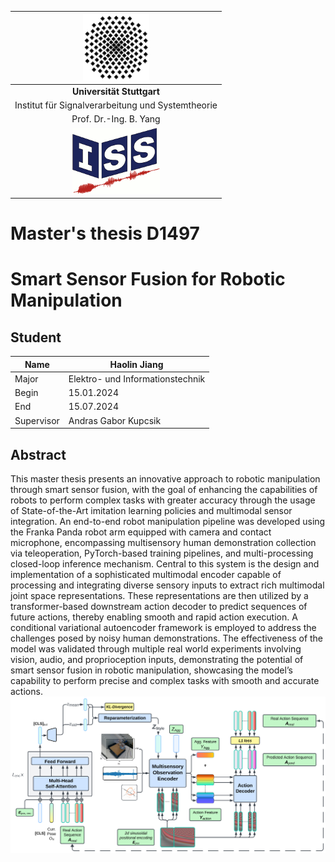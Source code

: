 [//]: # (# smart_sensor_fusion)

[//]: # (Repository for Smart Sensor Fusion project)

[//]: # (## To install:)

[//]: # (* First, install requirements: `pip install -r requirements.txt`)

[//]: # (* Install package locally: `pip install -e .`)

[//]: # ()
[//]: # (## To prepare dataset for progress prediction)

[//]: # ("""https://github.com/JunzheJosephZhu/see_hear_feel""")

[//]: # (* First, download the example dataset from their [Google Drive]&#40;https://drive.google.com/drive/folders/13S6YcKJIIRKctB0SjdiaKEv_mvJEM_pk&#41;)

[//]: # (* Second, unzip and rename the folder to `data`, and place it under the project folder `smart_sensor_fusion`)

[//]: # (* Third, preprocess the data by running `python utils/h5py_convert.py`)

[//]: # (* Fourth, to split the training/testing dataset, run `python utils/split_train_val.py`)

[//]: # (* Brief explanation for the example dataset: Under data/test_recordings, each folder is an episode. timestamps.json contains the human demo actions and the pose history of the robot, while each subfolder contains a stream of sensory inputs.)

[//]: # ()
[//]: # (* Bosch raw dataset 2023-04-19 14-56-56.csv has 1636402 lines and 822 columns)

[//]: # ( )
[//]: # (## Run training)

[//]: # (* Remember to override the data_folder_path if your data folder is not saved at default location, see ```Help``` #2 for more detail)

[//]: # (* Train the model for transpose task: `python train.py --config-name config_transpose`)

[//]: # (* Train the model for progress_prediction task with default configuration: `python train.py --config-name config_progress_prediction`)

[//]: # (* Train the model for progress_prediction task with multiple configuration&#40;sweeper&#41;: `python train.py -cn config_progress_prediction -m`)

[//]: # (* Train the model for progress_prediction task using both vision and audio signal with multiple configuration&#40;sweeper&#41;:)

[//]: # (  * `python train.py -cn config_progress_prediction_vision_audio -m`)

[//]: # (* Train the model for short term drilling movement prediction task:)

[//]: # (  * `python train.py -cn config_progress_short_time_drilling_progress_prediction -m`)

[//]: # ()
[//]: # (## Run inference&#40;don't directly run the command line here&#41;)

[//]: # (* load the pretrained model based on the config and ckpt that stored in the results directory)

[//]: # (* Test the model for transpose task by running: )

[//]: # (  * `python scripts/demo_transpose_numbers.py 'inference.ckpt_path="path to .ckpt file" inference.test_seq=[0,1,1,1,1,6,7,8,9,8,0,1,2,3,4,5,6]'`)

[//]: # (* Test the model for progress_prediction task by running in terminal: )

[//]: # (  * `python scripts/demo_progress_prediction.py -cp 'path to the result folder that contain the config' 'models.inference.ckpt_path="name of ckpt file"'` )

[//]: # (  e.g. `python demo_progress_prediction.py -cp '../results/progress_prediction/see_hear_feel_insert_audio/vit_time_patch_128_51_standardpe/exp_dim_batchsize/256_64/09-05-18:27:24/.hydra/' 'models.inference.ckpt_path="09-05-18:27:24-jobid=0-epoch=7-step=1624.ckpt"'`)

[//]: # (* Test the model for progress_prediction task using both vision and audio signal by running in terminal: )

[//]: # (  * `python scripts/demo_progress_prediction_vision_audio.py -cp 'path to the result folder that contain the config' 'models.inference.ckpt_path="name of ckpt file"'` )

[//]: # (  e.g. `python demo_progress_prediction_vision_audio.py -cp '../results/progress_prediction/vision_audio/earlycat_newemb/exp_dim_batchsize/256_32/09-13-14:11:41/.hydra' 'models.inference.ckpt_path="09-13-14:11:41-jobid=0-epoch=13-step=5684.ckpt"'`)

[//]: # (* Test the model for short term drilling movement prediction task by running in both terminal and IDE &#40;here I switch to argparser for arguments input as the vanilla hydra initialization won't work in IDE&#41;:)

[//]: # (  * `python scripts/demo_short_drilling_progress_prediction.py --config_path '../results/short_term_drilling_progress_prediction/bautiro_drilling/earlycat_short_drilling_progress_prediction_vanilla/exp_vanilla_model/11-29-14:08:04/.hydra' --ckpt_path '11-29-14:08:05-jobid=0-epoch=9-step=240.ckpt')


[//]: # (## Help)

[//]: # (* #1 Hydra command line flags and override)

[//]: # (  * if using run configuration of IDE to pass the arguments:)

[//]: # (    * override hydra arguments example: `python train.py task_name='override_args'` &#40;check [here]&#40;https://hydra.cc/docs/advanced/override_grammar/basic/&#41;&#41;)

[//]: # (    * manipulate hydra config using command line: `python train.py --config-name config_transpose` &#40;check [here]&#40;https://hydra.cc/docs/advanced/hydra-command-line-flags/&#41;&#41;)

[//]: # (    * manipulate hydra config and override hydra args: `python train.py --config-name config_transpose task_name='override_args'`)

[//]: # (  * if using terminal to run the command line, because of interpretation of quote of shell, so you have to quote twice: )

[//]: # (    * override hydra arguments example: `python train.py 'task_name="override_args"'` &#40;check [here]&#40;https://hydra.cc/docs/advanced/override_grammar/basic/&#41;&#41;)

[//]: # (    * manipulate hydra config using command line: `python train.py --config-name config_transpose` &#40;check [here]&#40;https://hydra.cc/docs/advanced/hydra-command-line-flags/&#41;&#41;)

[//]: # (    * manipulate hydra config and override hydra args: `python train.py --config-name config_transpose 'task_name="override_args"'`)

[//]: # (* #2 About where datasets are saved and specifying the path to the folder:)

[//]: # (  * the default path to data folder is: '/fs/scratch/rng_cr_bcai_dl_students/jin4rng/data' for both my laptop and cluster, if your data are store on a different location, please override the data_folder_path by add the following flag when running train.py:)

[//]: # (    * data_folder_path='...' if using IDEs like pycharm or 'data_folder_path="..."' if running in terminal)

[//]: # (## update 4/9/2024)

[//]: # (* install miniforge3&#40;highly recommended, or it takes forever to solve environment&#41;)

[//]: # (* `conda env create -f conda_environment.yaml`)

[//]: # (* if using input pipeline only:)

[//]: # (  * everything about datasets, dataloader locate in src/datasets/dummy_robot_arm.py)

[//]: # (  * record dataset with tami_clap_candidata/tami_clap_candidate/record_demonstration_teleoperation.py)

[//]: # (  * important arguments:)

[//]: # (    * data_folder_path = '/home/jin4rng/Documents/cuponplate_robot_demos' &#40;folder path for recorded demos&#41;)

[//]: # (    * args.sampling_time = 100 &#40;which set resampling time interval to 100ms, namly resample frequency to 10Hz&#41; )

[//]: # (    * args.ablation = 'vf_vg' &#40;vf-fix cam, vg-gripper cam, ag/ah-audio, you may need to change camera serial number&#41;)

[//]: # (    * args.num_stack &#40;number of observation frames&#41; and args.frameskip &#40;interval between each observation&#41; e.g. after resampling with 10Hz, we have a sequence of observation/pose frames, e.g. 0.0s|0.1s|0.2s|0.3s|0.4s|0.5s|....|4.9s|5.0s|5.1s|...|6.0s|)

[//]: # (then at certain time step&#40;e.g. at 5.0s&#41;, we want to get 5 evenly distributed observations from the past 2.5s, then we should set args.num_stack=5&#40;we need 5 frames&#41; and args.frameskip=5&#40;5 frame interval between 2 observation&#41; so we get observations at |3.0s|3.5s|4.0s|4.5s|5.0s|)

[//]: # (    * args.len_lb: number of future action step used as label for prediction. e.g. after resampling with 10Hz, we have a sequence of observation/pose frames, e.g. 0.0s|0.1s|0.2s|0.3s|0.4s|0.5s|....|4.9s|5.0s|5.1s|...|6.0s|)

[//]: # (then at certain time step&#40;e.g. at 5.0s&#41;, we want to get 1s of future actions for ACT to predict, then we should set args.len_lb=10, then we output the pose of source robot at time step |5.0s|5.1s|5.2s|5.3s|5.4s|5.5s|5.6s|5.7s|5.8s|5.9s|6.0s| as action. The output will also include )

[//]: # (sample at 5.0s, please discard it during training.)

[//]: # (    * args.resized_height_v and args.resized_width_v: image interpolation, default 480x640)

[//]: # (  * explanation for output of dataloader, b=batch_size:)

[//]: # (    * 'previous_pos_quat': global pose of target robot at previous args.num_stack x args.frameskip time steps with shape [b, args.num_stack x args.frameskip, 7], orientation in quat form in w, x, y, z order )

[//]: # (    * 'previous_glb_pos_ori': global pose of target robot at previous args.num_stack x args.frameskip time steps with shape [b, args.num_stack x args.frameskip, 6], orientation in angle-axis form, computed using log_map with base [0, 1, 0, 0])

[//]: # (    * 'previous_gripper': gripper value at previous args.num_stack x args.frameskip time steps with shape [b, args.num_stack x args.frameskip, 1], )

[//]: # (    * 'future_pos_quat': global pose of source robot at future args.len_lb+1&#40;including current one&#41; time steps with shape [b, args.len_lb+1, 7], orientation in quat form in w, x, y, z order , )

[//]: # (    * 'future_glb_pos_ori': global pose of source robot at future args.len_lb+1&#40;including current one&#41; time steps with shape [b, args.len_lb+1, 6], orientation in angle-axis form, computed using log_map with base [0, 1, 0, 0], )

[//]: # (    * 'future_real_delta_direct': , )

[//]: # (    * 'future_real_delta': velocity of future args.len_lb+1&#40;including current one&#41; time steps with shape [b, args.len_lb+1, 6], )

[//]: # (    * 'future_relative_delta': , )

[//]: # (    * 'future_gripper': gripper value at future args.len_lb+1 time steps with shape [b, args.len_lb+1, 1], )

[//]: # (    * 'smooth_previous_pos_quat': smoothed version,)

[//]: # (    * 'smooth_previous_glb_pos_ori': smoothed version, )

[//]: # (    * 'smooth_previous_gripper': smoother version, )

[//]: # (    * 'smooth_future_pos_quat': smoother version, )

[//]: # (    * 'smooth_future_glb_pos_ori': smoother version, )

[//]: # (    * 'smooth_future_real_delta_direct': smoother version, )

[//]: # (    * 'smooth_future_real_delta': smoother version, )

[//]: # (    * 'smooth_future_relative_delta': smoother version, )

[//]: # (    * 'smooth_future_gripper': smoother version, )

[//]: # (    * 'observation':)

[//]: # (      * 'v_fix': fix cam images [b, args.num_stack, 3, args.resized_height_v, args.resized_width_v])

[//]: # (      * 'v_gripper': gripper cam images [b, args.num_stack, 3, args.resized_height_v, args.resized_width_v], )

[//]: # (      * 'a_holebase': holebase mic [b, self.num_stack x self.frameskip x 44100 x args.sampling_time / 1000, 1] )

[//]: # (      * 'a_gripper': holebase mic [b, self.num_stack x self.frameskip x 44100 x args.sampling_time / 1000, 1], )

[//]: # (    * 'start': time step of first observation, )

[//]: # (    * 'current': current time step&#40;end of observation, start of action&#41;, )

[//]: # (    * 'end': time step of last action, )

[//]: # (    * 'traj_idx': list contains the trajectory path e.g.'/home/jin4rng/Documents/cuponplate_robot_demos/demo_2024-04-09T10-59-45-858060')

[//]: # (* set params: resampline time in ms &#40;0.1hz => sampling_time=100&#41;)

[//]: # (* run vanilla ACT&#40;but changed decoder output layer to last layer&#41;`python train.py -cn)

[//]: # (config_dummy_aloha_vanilla)

[//]: # (-m)

[//]: # (models.model.replace_args.hidden_dim=512 models.model.replace_args.output_layer_index=-1 trainers.launch_trainer.repeat_trial=1       datasets.dataloader.args.resized_height_v=480)

[//]: # (      datasets.dataloader.args.resized_width_v=640)

[//]: # (output_name=aloha_baseline data_folder_path='/home/jin4rng/Documents/cuponplate_robot_demos' datasets.dataloader.args.sampling_time=100`)

|![](media/unilogo.gif)                             |
|:-------------------------------------------------:|
|             **Universität Stuttgart**             |
| Institut für Signalverarbeitung und Systemtheorie |
|               Prof. Dr.-Ing. B. Yang              |
|![](media/isslogocolor.gif)                        |

# Master's thesis D1497

# Smart Sensor Fusion for Robotic Manipulation
## Student
| Name       | Haolin Jiang                     |
|------------|----------------------------------|
| Major      | Elektro- und Informationstechnik |
| Begin      | 15.01.2024                       |
| End        | 15.07.2024                       |
| Supervisor | Andras Gabor Kupcsik             |

## Abstract
This master thesis presents an innovative approach to robotic manipulation through
 smart sensor fusion, with the goal of enhancing the capabilities of robots to perform
 complex tasks with greater accuracy through the usage of State-of-the-Art imitation
 learning policies and multimodal sensor integration. An end-to-end robot manipulation pipeline was developed using the Franka Panda robot arm equipped with
 camera and contact microphone, encompassing multisensory human demonstration
 collection via teleoperation, PyTorch-based training pipelines, and multi-processing
 closed-loop inference mechanism. Central to this system is the design and implementation of a sophisticated multimodal encoder capable of processing and integrating
 diverse sensory inputs to extract rich multimodal joint space representations. These
 representations are then utilized by a transformer-based downstream action decoder
 to predict sequences of future actions, thereby enabling smooth and rapid action
 execution. A conditional variational autoencoder framework is employed to address
 the challenges posed by noisy human demonstrations. The effectiveness of the model
 was validated through multiple real world experiments involving vision, audio, and
 proprioception inputs, demonstrating the potential of smart sensor fusion in robotic
 manipulation, showcasing the model’s capability to perform precise and complex
 tasks with smooth and accurate actions.
![](media/cvae.png)
